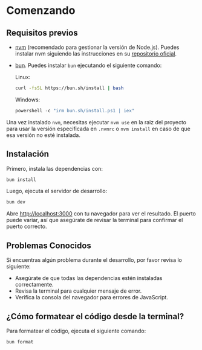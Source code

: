 # Comenzando

## Requisitos previos

- [nvm](https://github.com/nvm-sh/nvm) (recomendado para gestionar la versión de
  Node.js). Puedes instalar nvm siguiendo las instrucciones en su
  [repositorio oficial](https://github.com/nvm-sh/nvm#installing-and-updating).
- [bun](https://bun.sh). Puedes instalar `bun` ejecutando el siguiente comando:

  Linux:

  ```bash
  curl -fsSL https://bun.sh/install | bash
  ```

  Windows:

  ```powershell
  powershell -c "irm bun.sh/install.ps1 | iex"
  ```

Una vez instalado `nvm`, necesitas ejecutar `nvm use` en la raiz del proyecto
para usar la versión especificada en `.nvmrc` o `nvm install` en caso de que esa
versión no esté instalada.

## Instalación

Primero, instala las dependencias con:

```bash
bun install
```

Luego, ejecuta el servidor de desarrollo:

```bash
bun dev
```

Abre [http://localhost:3000](http://localhost:3000) con tu navegador para ver el
resultado. El puerto puede variar, así que asegúrate de revisar la terminal para
confirmar el puerto correcto.

## Problemas Conocidos

Si encuentras algún problema durante el desarrollo, por favor revisa lo
siguiente:

- Asegúrate de que todas las dependencias estén instaladas correctamente.
- Revisa la terminal para cualquier mensaje de error.
- Verifica la consola del navegador para errores de JavaScript.

## ¿Cómo formatear el código desde la terminal?

Para formatear el código, ejecuta el siguiente comando:

```bash
bun format
```